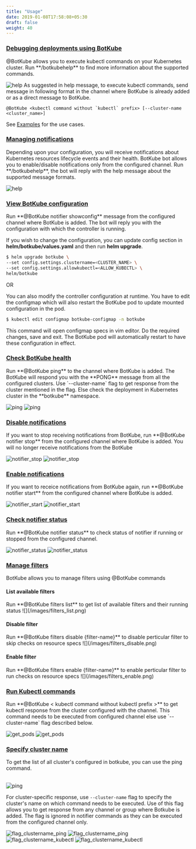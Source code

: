 ```yaml
---
title: "Usage"
date: 2019-01-08T17:58:08+05:30
draft: false
weight: 40
---
```


<h3 class="section-head" id="h-show-help"><a href="#h-show-help">Debugging deployments using BotKube</a></h3>
@BotKube allows you to execute kubectl commands on your Kubernetes cluster.
Run **/botkubehelp** to find more information about the supported commands.

![help](/images/help.png)
As suggested in help message, to execute kubectl commands, send message in following format in the channel where BotKube is already added or as a direct message to BotKube.
```
@BotKube <kubectl command without `kubectl` prefix> [--cluster-name <cluster_name>]
```
See [Examples](/examples/#h-examples) for the use cases.

<h3 class="section-head" id="h-manage-notif"><a href="#h-manage-notif">Managing notifications</a></h3>
Depending upon your configuration, you will receive notifications about Kubernetes resources lifecycle events and their health.
BotKube bot allows you to enable/disable notifications only from the configured channel. Run **/botkubehelp**, the bot will reply with the help message about the supported message formats.

![help](/images/help.png)

<h3 class="section-head" id="h-view-config"><a href="#h-view-config">View BotKube configuration</a></h3>
Run **@BotKube notifier showconfig** message from the configured channel where BotKube is added. The bot will reply you with the configuration with which the controller is running.

If you wish to change the configuration, you can update config section in **helm/botkube/values.yaml** and then run **helm upgrade**.
```bash
$ helm upgrade botkube \
--set config.settings.clustername=<CLUSTER_NAME> \
--set config.settings.allowkubectl=<ALLOW_KUBECTL> \
helm/botkube
```
OR

You can also modify the controller configuration at runtime. You have to edit the configmap which will also restart the BotKube pod to update mounted configuration in the pod.

```bash
$ kubectl edit configmap botkube-configmap -n botkube
```
This command will open configmap specs in vim editor. Do the required changes, save and exit. The BotKube pod will automatically restart to have these configuration in effect.


<h3 class="section-head" id="h-check-health"><a href="#h-check-health">Check BotKube health</a></h3>
Run **@BotKube ping** to the channel where BotKube is added. The BotKube will respond you with the **PONG** message from all the configured clusters. Use `--cluster-name` flag to get response from the cluster mentioned in the flag. Else check the deployment in Kubernetes cluster in the **botkube** namespace.

![ping](/images/ping.png)
![ping](/images/mm_ping.png)


<h3 class="section-head" id="h-notifer-stop"><a href="#h-notifier-stop">Disable notifications</a></h3>
If you want to stop receiving notifications from BotKube, run
**@BotKube notifier stop**
from the configured channel where BotKube is added. You will no longer receive notifications from the BotKube

![notifier_stop](/images/notifier_stop.png)
![notifier_stop](/images/mm_notifier_stop.png)

<h3 class="section-head" id="h-notifer-start"><a href="#h-notifier-start">Enable notifications</a></h3>
If you want to receice notifications from BotKube again, run
**@BotKube notifier start**
from the configured channel where BotKube is added.

![notifier_start](/images/notifier_start.png)
![notifier_start](/images/mm_notifier_start.png)

<h3 class="section-head" id="h-notifer-status"><a href="#h-notifier-status">Check notifier status</a></h3>
Run **@BotKube notifier status** to check status of notifier if running or stopped from the configured channel.

![notifier_status](/images/notifier_status.png)
![notifier_status](/images/mm_notifier_status.png)

<h3 class="section-head" id="h-manage-filters"><a href="#h-manage-filters">Manage filters</a></h3>
BotKube allows you to manage filters using @BotKube commands
  <h4>List available filters</h4>
  Run **@BotKube filters list** to get list of available filters and their running status
  ![](/images/filters_list.png)

  <h4>Disable filter</h4>
  Run **@BotKube filters disable {filter-name}** to disable perticular filter to skip checks on resource specs
  ![](/images/filters_disable.png)

  <h4>Enable filter</h4>
  Run **@BotKube filters enable {filter-name}** to enable perticular filter to run checks on resource specs
  ![](/images/filters_enable.png)



<h3 class="section-head" id="h-kubectl-pods"><a href="#h-kubectl-pods">Run Kubectl commands</a></h3>
Run **@BotKube < kubectl command without kubectl prefix >** to get kubectl response from the cluster configured with the channel.
This command needs to be executed from configured channel else use `--cluster-name` flag described below.

![get_pods](/images/get_namespaces.png)
![get_pods](/images/mm_get_ns.png)

<h3 class="section-head" id="h-specify-cluster-name"><a href="#h-specify-cluster-name">Specify cluster name</a></h3>
To get the list of all cluster's configured in botkube, you can use the ping command. <br><br>

![ping](/images/ping.png)

For cluster-specific response,
use `--cluster-name` flag to specify the cluster's name on which command needs to be executed. 
Use of this flag allows you to get response from any channel or group where Botkube is added. 
The flag is ignored in notifier commands as they can be executed from the configured channel only.

![flag_clustername_ping](/images/flag_clustername_ping.png)
![flag_clustername_ping](/images/mm_flag_clustername_ping.png)
![flag_clustername_kubectl](/images/flag_clustername_kubectl.png)
![flag_clustername_kubectl](/images/mm_flag_clustername_kubectl.png)
